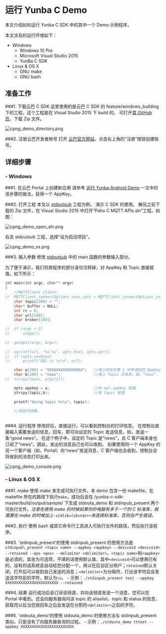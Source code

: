 # 运行 Yunba C Demo

本文介绍如何运行 Yunba C SDK 中的其中一个 Demo 示例程序。

本文涉及的运行环境如下：
- Windows
	* Windows 10 Pro
	* Microsoft Visual Studio 2015
	* YunBa C SDK
- Linux & OS X
	* GNU make
	* GNU bash

## 准备工作

###1. 下载云巴 C SDK
这里使用的是云巴 C SDK 的 feature/windows_building 下的工程，这个工程是在 Visual Studio 2015 下 build 的。
可打开[其 GitHub 页](https://github.com/yunba/yunba-c-sdk/tree/feature/windows_building)，下载 Zip 文件。

![cpng_demo_directory.png](https://raw.githubusercontent.com/yunba/docs/master/image/cpng_demo_directory.png)

###2. 注册云巴开发者账号
打开 [云巴官方网站](http://yunba.io)，点击右上角的“注册”按钮创建账号。  

## 详细步骤

### - Windows

###1. 在云巴 Portal 上创建新应用
请参考 [运行 Yunba Android Demo](android_demo_quick_start.md) 
一文中的该步骤的做法，获得一个 AppKey。

###2. 打开工程
本文以 [stdoutsub](https://github.com/yunba/yunba-c-sdk/tree/feature/windows_building/Windows%20Build/stdoutsub) 工程为例，
演示 C SDK 的使用。
解压之前下载的 Zip 文件，在 Visual Studio 2015 中打开“Paho C MQTT APIs.sln”工程。如图：

![cpng_demo_open_sln.png](https://raw.githubusercontent.com/yunba/docs/master/image/cpng_demo_open_sln.png)

右击 stdoutsub 工程，选择“设为启动项目”。

![cpng_demo_vs.png](https://raw.githubusercontent.com/yunba/docs/master/image/cpng_demo_vs.png)

###3. 输入参数
修改 [stdoutsub](https://github.com/yunba/yunba-c-sdk/blob/feature/windows_building/src/samples/stdoutsub.c) 中的 main 函数的参数输入部分。

为了便于演示，我们将原程序的部分语句注释掉，对 AppKey 和 Topic 直接赋值。如下所示：

```C
int main(int argc, char** argv)
{
	//MQTTClient client;
//	MQTTClient_connectOptions conn_opts = MQTTClient_connectOptions_initializer;
	char topic[200] = "";
	char* buffer = NULL;
	int rc = 0;
	char url[100];
	char broker[100];

//	if (argc < 2)       
//		usage();
	
//	getopts(argc, argv);
	
//	sprintf(url, "%s:%s", opts.host, opts.port);
//  if (opts.verbose)
//		printf("URL is %s\n", url);

	char a[200] = "XXXXXXXXXXXXXXXX";   //填上你在步骤 1 中申请到的 AppKey。
	char b[200] = "news";               //填上 Topic 的名称，如，“news”。
//	strcpy(topic, argv[1]);

	opts.appkey = a;                    //给 opt.appkey 赋值
	strcpy(topic,b);                    //给 topic 赋值
	
	printf("Using topic %s\n", topic);
	
	//其他代码略。
	
```
###4. 运行程序
修改好后，直接运行。可以看到控制台的打印信息。
在控制台直接输入需要发送的信息，回车，即可向设定的 Topic 发送信息，如，发送一条“good news”。
在这个例子中，设定的 Topic 是“news”，且 C 客户端本身也订阅了“news”。因此，发出的消息自己也可以收到。
如果使用同一个 AppKey 的另一个客户端（如，Portal）向“news”发送消息，C 客户端也会收到，控制台会将收到的消息打印出来。

![cpng_demo_console.png](https://raw.githubusercontent.com/yunba/docs/master/image/cpng_demo_console.png)

### - Linux & OS X

###1. make
使用 make 来生成可执行文件，本 demo 包含一份 makefile，在 makefile 所在的路径下执行`make`，成功后会在 /yunba-c-sdk-master/build/output/sample/ 下生成 stdouta\_demo 和 stdinpub\_present 两个可执行文件。*注意在使用 make 的时候如果你的电脑有多于一个的 C 标准库，就需要在 make 的时候加上`-stdlib=libstdc++`来选择标准库，否则会产生错误。*

###2. 执行
使用 bash 或其它命令行工具进入可执行文件的路径，然后执行该程序。

###3. 'stdinpub\_present'的使用
stdinpub\_present 的使用方法是 `stdinpub\_present <topic name> --appkey <appkey> --deviceid <deviceid> --retained --qos <qos> --delimiter <delimiter>`。`<topic name>`和`<appkey>`是必须的，其余为可选项，不填的话使用默认值，其中`<deviceid>`可以使用已有的，没有的话系统会自动给您分配一个，用以在后台区分用户；`retained`默认关闭，打开后可以收到自己发送的消息；`<delimiter>`为分隔符，打出该字符后会发送该字符前的字符，默认为`\n`。
	- 示例：`./stdinpub_present test --appkey XXXXXXXXXXXXXXXXXXXXXXXX --retained`

###4. 结果
运行成功后会订阅该频道，并向该频道发送一个消息，您可以在 Portal 中看到。还会向服务器询问该 topic 的 aliaslist、topic 和 status 的信息，获取完以后当您按回车之后会发送在分割符`<delimiter>`之前的字符。

###5. 'stdouta\_demo'的使用
stdouta\_demo 的使用方法与 stdinpub\_present 类似，只是没有了向服务器查询的过程。
	- 示例：`./stdouta_demo tttest --appkey XXXXXXXXXXXXXXXXXXXXXXXX`
